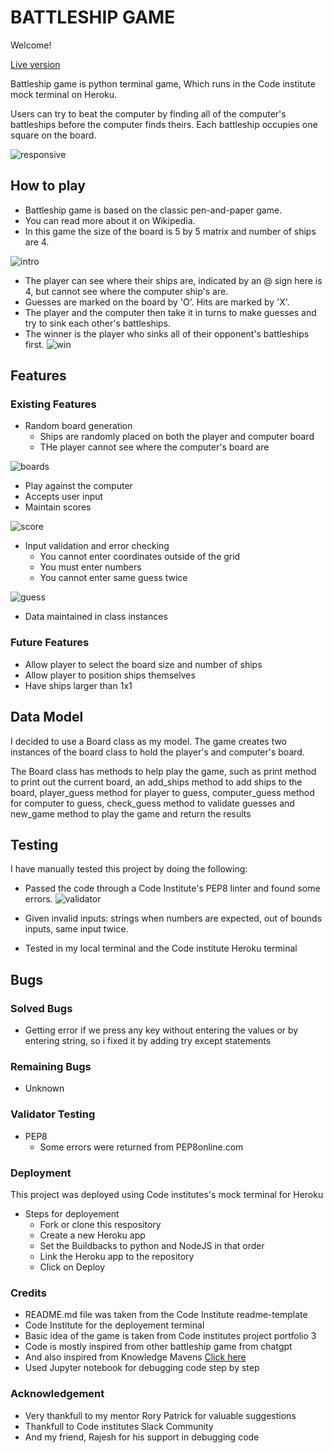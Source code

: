 # BATTLESHIP GAME

Welcome!

[Live version](https://gamebattleship3.herokuapp.com/)

Battleship game is python terminal game, Which runs in the Code institute mock terminal on Heroku.

Users can try to beat the computer by finding all of the computer's battleships before the computer finds theirs. Each battleship occupies one square on the board.


![responsive](assets/images/respon.png)

## How to play

* Battleship game is based on the classic pen-and-paper game.
* You can read more about it on Wikipedia.
* In this game the size of the board is 5 by 5 matrix and number of ships are 4.

![intro](assets/images/intro.png)
* The player can see where their ships are, indicated by an @ sign here is 4, but cannot see where the computer ship's are.
* Guesses are marked on the board by 'O'. Hits are marked by 'X'.
* The player and the computer then take it in turns to make guesses and try to sink each other's battleships.
* The winner is the player who sinks all of their opponent's battleships first.
![win](assets/images/win.png)


## Features

### Existing Features

* Random board generation
  - Ships are  randomly placed on both the player and computer board
  - THe player cannot see where the computer's board are

![boards](assets/images/main.png)

  - Play against the computer
  - Accepts user input
  - Maintain scores

![score](assets/images/score.png)  
* Input validation and error checking
  - You cannot enter coordinates outside of the grid
  - You must enter numbers
  - You cannot enter same guess twice

![guess](assets/images/correct.png)  
  - Data maintained in class instances

### Future Features  
  - Allow player to select the board size and number of ships
  - Allow player to position ships themselves
  - Have ships larger than 1x1

## Data Model

I decided to use a Board class as my model. The game creates two instances of the board class to hold the player's and computer's board.

The Board class has methods to help play the game, such as print method to print out the current board, an add_ships method to add ships to the board, player_guess method for player to guess, computer_guess method for computer to guess, check_guess method to validate guesses and new_game method to play the game and return the results

## Testing

I have manually tested this project by doing the following:

* Passed the code through a Code Institute's PEP8 linter and found some errors.
![validator](assets/images/validator.png)

* Given invalid inputs: strings when numbers are expected, out of bounds inputs, same input twice.
* Tested in my local terminal and the Code institute Heroku terminal

## Bugs
### Solved Bugs

* Getting error if we press any key without entering the values or by entering string, so i fixed it by adding try except statements

### Remaining Bugs
* Unknown

### Validator Testing
* PEP8
  - Some errors were returned from PEP8online.com

### Deployment

This project was deployed using Code institutes's mock terminal for Heroku

* Steps for deployement
  - Fork or clone this respository
  - Create a new Heroku app
  - Set the Buildbacks to python and NodeJS in that order
  - Link the Heroku app to the repository
  - Click on Deploy

### Credits
* README.md file was taken from the Code Institute readme-template
* Code Institute for the deployement terminal
* Basic idea of the game is taken from Code institutes project portfolio 3 
* Code is mostly inspired from other battleship game from chatgpt
* And also inspired from Knowledge Mavens 
[Click here](https://www.youtube.com/@KnowledgeMavens/search?query=battleship%20game)
* Used Jupyter notebook for debugging code step by step 

### Acknowledgement
* Very thankfull to my mentor Rory Patrick for valuable suggestions
* Thankfull to Code institutes Slack Community
* And my friend, Rajesh for his support in debugging code








